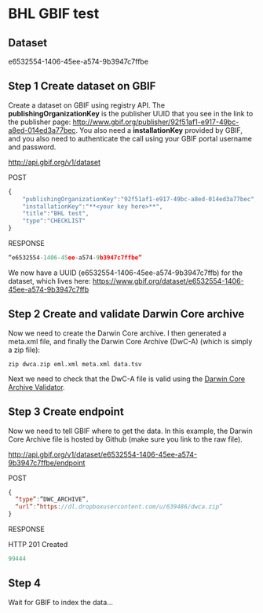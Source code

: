 # BHL GBIF test


## Dataset

e6532554-1406-45ee-a574-9b3947c7ffbe

## Step 1 Create dataset on GBIF

Create a dataset on GBIF using registry API. The **publishingOrganizationKey** is the publisher UUID that you see in the link to the publisher page: http://www.gbif.org/publisher/92f51af1-e917-49bc-a8ed-014ed3a77bec. You also need a **installationKey** provided by GBIF, and you also need to authenticate the call using your GBIF portal username and password.

http://api.gbif.org/v1/dataset

POST

```javascript
{
	"publishingOrganizationKey":"92f51af1-e917-49bc-a8ed-014ed3a77bec",
	"installationKey":"**<your key here>**",
	"title":"BHL test",
	"type":"CHECKLIST" 
}
```
RESPONSE

```javascript
“e6532554-1406-45ee-a574-9b3947c7ffbe”
```

We now have a UUID (e6532554-1406-45ee-a574-9b3947c7ffb) for the dataset, which lives here: https://www.gbif.org/dataset/e6532554-1406-45ee-a574-9b3947c7ffb


## Step 2 Create and validate Darwin Core archive

Now we need to create the Darwin Core archive. 
I then generated a meta.xml file, and finally the Darwin Core Archive (DwC-A) (which is simply a zip file):

```
zip dwca.zip eml.xml meta.xml data.tsv
```

Next we need to check that the DwC-A file is valid using the [Darwin Core Archive Validator](https://www.gbif.org/tools/data-validator).

## Step 3 Create endpoint

Now we need to tell GBIF where to get the data. In this example, the Darwin Core Archive file is hosted by Github (make sure you link to the raw file).

http://api.gbif.org/v1/dataset/e6532554-1406-45ee-a574-9b3947c7ffbe/endpoint

POST
```javascript
{
  “type”:”DWC_ARCHIVE”,
  “url”:”https://dl.dropboxusercontent.com/u/639486/dwca.zip”
}
```

RESPONSE 

HTTP 201 Created

```javascript
99444
```

## Step 4

Wait for GBIF to index the data…




